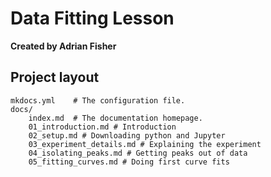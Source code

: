 # Data Fitting Lesson
**Created by Adrian Fisher**

## Project layout

    mkdocs.yml    # The configuration file.
    docs/
        index.md  # The documentation homepage.
        01_introduction.md # Introduction
        02_setup.md # Downloading python and Jupyter
        03_experiment_details.md # Explaining the experiment
        04_isolating_peaks.md # Getting peaks out of data
        05_fitting_curves.md # Doing first curve fits
